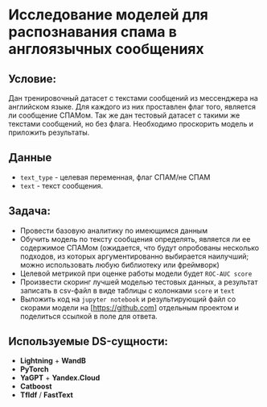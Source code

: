 # Исследование моделей для распознавания спама в англоязычных сообщениях

## Условие:
Дан тренировочный датасет с текстами сообщений из мессенджера на английском языке. Для каждого из них проставлен флаг того, является ли сообщение СПАМом. 
Так же дан тестовый датасет с такими же текстами сообщений, но без флага. Необходимо проскорить модель и приложить результаты.

## Данные
* `text_type` - целевая переменная, флаг СПАМ/не СПАМ
* `text` - текст сообщения. 

## Задача: 
* Провести базовую аналитику по имеющимся данным
* Обучить модель по тексту сообщения определять, является ли ее содержимое СПАМом (ожидается, что будут опробованы несколько подходов, из которых аргументированно выбирается наилучший; можно использовать любую библиотеку или фреймворк)
* Целевой метрикой при оценке работы модели будет `ROC-AUC score`
* Произвести скоринг лучшей моделью тестовых данных, а результат записать в csv-файл в виде таблицы с колонками `score` и `text`
* Выложить код на `juруtег notebook` и результирующий файл со скорами модели на [https://github.com] отдельным проектом и поделиться ссылкой в поле для ответа.

## Используемые DS-сущности:
* **Lightning** + **WandB**
* **PyTorch**
* **YaGPT** + **Yandex.Cloud**
* **Catboost**
* **TfIdf** / **FastText**
